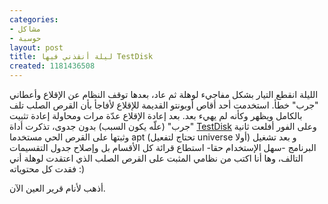 ```yaml
---
categories:
- مشاكل
- حوسبة
layout: post
title: ليلة أنقذني فيها TestDisk
created: 1181436508
---
```

الليلة انقطع التيار بشكل مفاجيء لوهلة ثم عاد، بعدها توقف النظام عن الإقلاع وأعطاني "جرب" خطأ. استخدمت أحد أق‍اص أوبونتو القديمة للإقلاع لأفاجأ بأن القرص الصلب تلف بالكامل ويظهر وكأنه لم يهيء بعد. بعد إعادة الإقلاع عدّة مرات ومحاولة إعادة تثبيت "جرب" (علّه يكون السبب) بدون جدوى، تذكرت أداة [TestDisk](http://www.cgsecurity.org/wiki/TestDisk) وعلى الفور أفلعت ثانية وثبتها على القرص الحي مستخدما apt (تحتاج لتفعيل universe أولا) و بعد تشغيل البرنامج -سهل الإستخدام حقا- استطاع قرائة كل الأقسام بل وإصلاح جدول التقسيمات التالف، وها أنا اكتب من نظامي المثبت على القرص الصلب الذي اعتقدت لوهلة أني فقدت كل محتوياته :)

أذهب لأنام قرير العين الآن.
